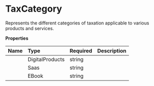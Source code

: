 # TaxCategory

Represents the different categories of taxation applicable to various products and services.

**Properties**

| Name | Type | Required | Description |
| :-------- | :----------| :----------| :----------|
    | DigitalProducts | string |  | digital_products |
    | Saas | string |  | saas |
    | EBook | string |  | e_book |




<!-- This file was generated by liblab | https://liblab.com/ -->